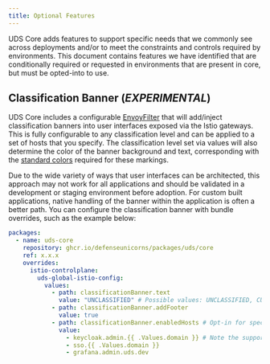 ```yaml
---
title: Optional Features
---
```


UDS Core adds features to support specific needs that we commonly see across deployments and/or to meet the constraints and controls required by environments. This document contains features we have identified that are conditionally required or requested in environments that are present in core, but must be opted-into to use.

## Classification Banner (_EXPERIMENTAL_)

UDS Core includes a configurable [EnvoyFilter](https://istio.io/latest/docs/reference/config/networking/envoy-filter/) that will add/inject classification banners into user interfaces exposed via the Istio gateways. This is fully configurable to any classification level and can be applied to a set of hosts that you specify. The classification level set via values will also determine the color of the banner background and text, corresponding with the [standard colors](https://www.astrouxds.com/components/classification-markings) required for these markings.

Due to the wide variety of ways that user interfaces can be architected, this approach may not work for all applications and should be validated in a development or staging environment before adoption. For custom built applications, native handling of the banner within the application is often a better path. You can configure the classification banner with bundle overrides, such as the example below:

```yaml
packages:
  - name: uds-core
    repository: ghcr.io/defenseunicorns/packages/uds/core
    ref: x.x.x
    overrides:
      istio-controlplane:
        uds-global-istio-config:
          values:
            - path: classificationBanner.text
              value: "UNCLASSIFIED" # Possible values: UNCLASSIFIED, CUI, CONFIDENTIAL, SECRET, TOP SECRET, TOP SECRET//SCI, UNKNOWN
            - path: classificationBanner.addFooter
              value: true
            - path: classificationBanner.enabledHosts # Opt-in for specific hosts
              value:
                - keycloak.admin.{{ .Values.domain }} # Note the support for helm templating
                - sso.{{ .Values.domain }}
                - grafana.admin.uds.dev
```
